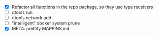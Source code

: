 - [x] Refactor all functions in the repo package, so they use type receivers
- [ ] dtools run
- [ ] dtools network add
- [ ] "intelligent" docker system prune
- [x] META: prettify MAPPINS.md